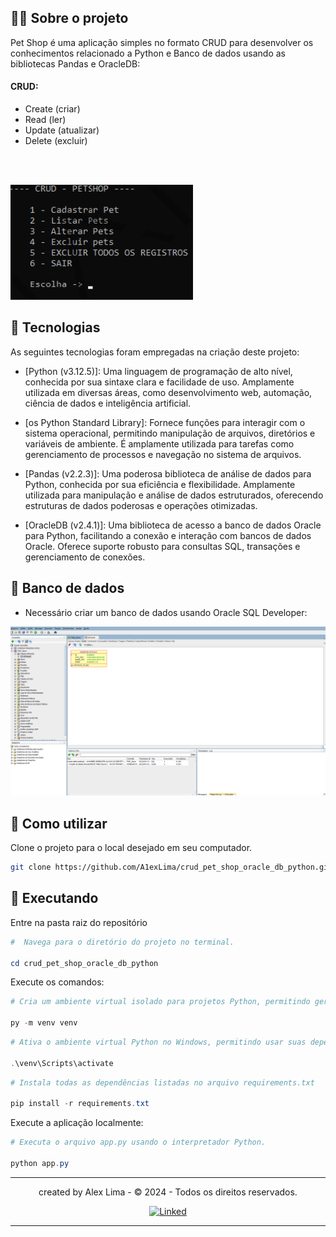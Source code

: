 ## 👨‍💻 Sobre o projeto

Pet Shop é uma aplicação simples no formato CRUD para desenvolver os conhecimentos relacionado a Python e Banco de dados usando as bibliotecas Pandas e OracleDB:

#### CRUD:

* Create (criar)
* Read (ler)
* Update (atualizar)
* Delete (excluir)
<br>

<br>

![alt text](/public/image.png)

## 📄 Tecnologias

As seguintes tecnologias foram empregadas na criação deste projeto:

* [Python (v3.12.5)]: Uma linguagem de programação de alto nível, conhecida por sua sintaxe clara e facilidade de uso. Amplamente utilizada em diversas áreas, como desenvolvimento web, automação, ciência de dados e inteligência artificial.

* [os Python Standard Library]: Fornece funções para interagir com o sistema operacional, permitindo manipulação de arquivos, diretórios e variáveis de ambiente. É amplamente utilizada para tarefas como gerenciamento de processos e navegação no sistema de arquivos.

* [Pandas (v2.2.3)]: Uma poderosa biblioteca de análise de dados para Python, conhecida por sua eficiência e flexibilidade. Amplamente utilizada para manipulação e análise de dados estruturados, oferecendo estruturas de dados poderosas e operações otimizadas.

* [OracleDB (v2.4.1)]: Uma biblioteca de acesso a banco de dados Oracle para Python, facilitando a conexão e interação com bancos de dados Oracle. Oferece suporte robusto para consultas SQL, transações e gerenciamento de conexões.

## 📑 Banco de dados

* Necessário criar um banco de dados usando Oracle SQL Developer:

![alt text](image.png)

## 🚀 Como utilizar

Clone o projeto para o local desejado em seu computador.

```bash
git clone https://github.com/A1exLima/crud_pet_shop_oracle_db_python.git
```

## 🚧 Executando

Entre na pasta raiz do repositório

```PowerShell
#  Navega para o diretório do projeto no terminal.

cd crud_pet_shop_oracle_db_python
```

Execute os comandos:

```PowerShell
# Cria um ambiente virtual isolado para projetos Python, permitindo gerenciar dependências separadamente.

py -m venv venv
```

```PowerShell
# Ativa o ambiente virtual Python no Windows, permitindo usar suas dependências isoladas.

.\venv\Scripts\activate
```

```PowerShell
# Instala todas as dependências listadas no arquivo requirements.txt

pip install -r requirements.txt
```

Execute a aplicação localmente:

```PowerShell
# Executa o arquivo app.py usando o interpretador Python.

python app.py
```

___

<p align="center"> created by Alex Lima  - © 2024 - Todos os direitos reservados.<p align="center">
 <a href="https://www.linkedin.com/in/a1exlima/" target="_blank"><img src="https://static.licdn.com/sc/h/5bukxbhy9xsil5mb7c2wulfbx" height="25" width="25" alt="Linked" />
</p></p>

___
